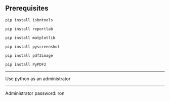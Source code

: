## Prerequisites

`pip install isbntools `

`pip install reportlab`

`pip install matplotlib`

`pip install pyscreenshot`

`pip install pdf2image`

`pip install PyPDF2`


***
 
Use python as an administrator

***


Administrator password: ron
